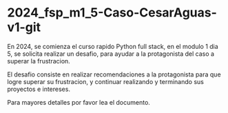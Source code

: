 # 2024_fsp_m1_5-Caso-CesarAguas-v1-git
En 2024, se comienza el curso rapido Python full stack, en el modulo 1 dia 5, se solicita realizar un desafio, para ayudar a la protagonista del caso a superar la frustracion.

El desafio consiste en realizar recomendaciones a la protagonista para que logre superar su frustracion, y continuar realizando y terminando sus proyectos e intereses.

Para mayores detalles por favor lea el documento.
